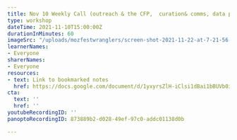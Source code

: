 ```yaml
---
title: Nov 10 Weekly Call (outreach & the CFP,  curation& comms, data privacy)
type: workshop
dateTime: 2021-11-10T15:00:00Z
durationInMinutes: 60
imageSrc: "/uploads/mozfestwranglers/screen-shot-2021-11-22-at-7-21-56-pm.png"
learnerNames:
- Everyone
sharerNames:
- Everyone
resources:
- text: Link to bookmarked notes
  href: https://docs.google.com/document/d/1yxyrsZlH-iClsi1dBai1bBUVb0iH4fzyIWxIotDMc58/edit#bookmark=id.1a16yabmw3ha
cta:
  text: ''
  href: ''
youtubeRecordingID: ''
panoptoRecordingID: 873889b2-d028-49ef-97c0-addc01138d0b

---
```

